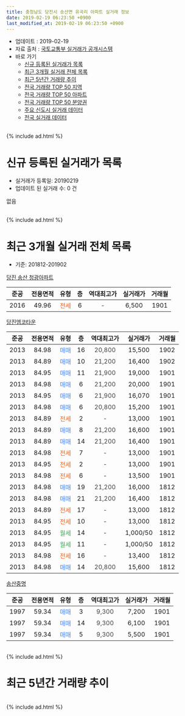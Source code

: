 ```yaml
---
title: 충청남도 당진시 송산면 유곡리 아파트 실거래 정보
date: 2019-02-19 06:23:50 +0900
last_modified_at: 2019-02-19 06:23:50 +0900
---
```


* 업데이트 : 2019-02-19
* 자료 출처 : [국토교통부 실거래가 공개시스템](http://rt.molit.go.kr)
* 바로 가기
    * [신규 등록된 실거래가 목록](#신규-등록된-실거래가-목록)
    * [최근 3개월 실거래 전체 목록](#최근-3개월-실거래-전체-목록)
    * [최근 5년간 거래량 추이](#최근-5년간-거래량-추이)
    * [전국 거래량 TOP 50 지역](https://ayogom.github.io/apt-trade-info/최근-3개월-전국에서-가장-거래가-많이-발생한-지역)
    * [전국 거래량 TOP 50 아파트](https://ayogom.github.io/apt-trade-info/최근-3개월-전국에서-가장-거래가-많이-발생한-아파트)
    * [전국 거래량 TOP 50 분양권](https://ayogom.github.io/apt-trade-info/최근-3개월-전국에서-가장-거래가-많이-발생한-분양권)
    * [주요 신도시 실거래 데이터](https://ayogom.github.io/apt-trade-info/주요-신도시)
    * [전국 실거래 데이터](https://ayogom.github.io/apt-trade-info/전국)
<br>
{% include ad.html %}
<br>

# 신규 등록된 실거래가 목록
* 실거래가 등록일: 20190219
* 업데이트 된 실거래 수: 0 건

없음

<br>
{% include ad.html %}
<br>

# 최근 3개월 실거래 전체 목록
* 기준: 201812-201902


[당진 송산 청광아파트](https://search.naver.com/search.naver?query=%EC%B6%A9%EC%B2%AD%EB%82%A8%EB%8F%84+%EB%8B%B9%EC%A7%84%EC%8B%9C+%EC%86%A1%EC%82%B0%EB%A9%B4+%EC%9C%A0%EA%B3%A1%EB%A6%AC+%EB%8B%B9%EC%A7%84+%EC%86%A1%EC%82%B0+%EC%B2%AD%EA%B4%91%EC%95%84%ED%8C%8C%ED%8A%B8)

|준공|전용면적|유형|층|역대최고가|실거래가|거래월|
|:---:|:---:|:---:|:---:|:---:|:---:|:---:|
|2016|49.96|<span style="color:#ff5a00">전세</span>|6|<span style="color:#444444">-</span>|6,500|1901|

[당진엠코타운](https://search.naver.com/search.naver?query=%EC%B6%A9%EC%B2%AD%EB%82%A8%EB%8F%84+%EB%8B%B9%EC%A7%84%EC%8B%9C+%EC%86%A1%EC%82%B0%EB%A9%B4+%EC%9C%A0%EA%B3%A1%EB%A6%AC+%EB%8B%B9%EC%A7%84%EC%97%A0%EC%BD%94%ED%83%80%EC%9A%B4)

|준공|전용면적|유형|층|역대최고가|실거래가|거래월|
|:---:|:---:|:---:|:---:|:---:|:---:|:---:|
|2013|84.98|<span style="color:#4285f3">매매</span>|16|<span style="color:#444444">20,800</span>|15,500|1902|
|2013|84.89|<span style="color:#4285f3">매매</span>|10|<span style="color:#444444">21,200</span>|16,400|1902|
|2013|84.95|<span style="color:#4285f3">매매</span>|11|<span style="color:#444444">21,900</span>|19,000|1901|
|2013|84.98|<span style="color:#4285f3">매매</span>|6|<span style="color:#444444">21,200</span>|20,000|1901|
|2013|84.95|<span style="color:#4285f3">매매</span>|6|<span style="color:#444444">21,900</span>|16,070|1901|
|2013|84.98|<span style="color:#4285f3">매매</span>|6|<span style="color:#444444">20,800</span>|15,200|1901|
|2013|84.89|<span style="color:#ff5a00">전세</span>|2|<span style="color:#444444">-</span>|13,000|1901|
|2013|84.89|<span style="color:#4285f3">매매</span>|8|<span style="color:#444444">21,200</span>|16,600|1901|
|2013|84.89|<span style="color:#4285f3">매매</span>|14|<span style="color:#444444">21,200</span>|16,400|1901|
|2013|84.98|<span style="color:#ff5a00">전세</span>|7|<span style="color:#444444">-</span>|13,000|1901|
|2013|84.95|<span style="color:#ff5a00">전세</span>|2|<span style="color:#444444">-</span>|13,000|1901|
|2013|84.98|<span style="color:#ff5a00">전세</span>|6|<span style="color:#444444">-</span>|13,500|1901|
|2013|84.98|<span style="color:#4285f3">매매</span>|19|<span style="color:#444444">21,200</span>|16,000|1812|
|2013|84.98|<span style="color:#4285f3">매매</span>|21|<span style="color:#444444">21,200</span>|16,400|1812|
|2013|84.89|<span style="color:#ff5a00">전세</span>|17|<span style="color:#444444">-</span>|13,000|1812|
|2013|84.95|<span style="color:#ff5a00">전세</span>|10|<span style="color:#444444">-</span>|13,000|1812|
|2013|84.95|<span style="color:#34a853">월세</span>|14|<span style="color:#444444">-</span>|1,000/50|1812|
|2013|84.95|<span style="color:#34a853">월세</span>|11|<span style="color:#444444">-</span>|1,000/50|1812|
|2013|84.98|<span style="color:#ff5a00">전세</span>|16|<span style="color:#444444">-</span>|13,400|1812|
|2013|84.98|<span style="color:#4285f3">매매</span>|14|<span style="color:#444444">20,800</span>|15,600|1812|

[송산중명](https://search.naver.com/search.naver?query=%EC%B6%A9%EC%B2%AD%EB%82%A8%EB%8F%84+%EB%8B%B9%EC%A7%84%EC%8B%9C+%EC%86%A1%EC%82%B0%EB%A9%B4+%EC%9C%A0%EA%B3%A1%EB%A6%AC+%EC%86%A1%EC%82%B0%EC%A4%91%EB%AA%85)

|준공|전용면적|유형|층|역대최고가|실거래가|거래월|
|:---:|:---:|:---:|:---:|:---:|:---:|:---:|
|1997|59.34|<span style="color:#4285f3">매매</span>|3|<span style="color:#444444">9,300</span>|7,200|1901|
|1997|59.34|<span style="color:#4285f3">매매</span>|14|<span style="color:#444444">9,300</span>|6,100|1901|
|1997|59.34|<span style="color:#4285f3">매매</span>|5|<span style="color:#444444">9,300</span>|5,500|1901|


<br>
{% include ad.html %}
<br>

# 최근 5년간 거래량 추이


<div style="width:100%;">
    <canvas id="deal_progress" height="200"></canvas>
</div>

<script>
new Chart(document.getElementById("deal_progress"), {
    type: 'line',
    data: {
        labels: ['201402','201403','201404','201405','201406','201407','201408','201409','201410','201411','201412','201501','201502','201503','201504','201505','201506','201507','201508','201509','201510','201511','201512','201601','201602','201603','201604','201605','201606','201607','201608','201609','201610','201611','201612','201701','201702','201703','201704','201705','201706','201707','201708','201709','201710','201711','201712','201801','201802','201803','201804','201805','201806','201807','201808','201809','201810','201811','201812','201901','201902'],
        datasets: [{
            label: '매매',
            pointRadius: 1,
            data: [21, 34, 28, 15, 15, 7, 9, 10, 6, 4, 7, 2, 6, 5, 8, 4, 5, 14, 13, 15, 12, 7, 7, 7, 7, 6, 6, 6, 2, 0, 6, 6, 10, 10, 5, 2, 4, 9, 3, 9, 3, 4, 5, 11, 3, 12, 9, 1, 8, 12, 2, 4, 3, 17, 2, 2, 3, 4, 3, 9, 2],
            borderColor: "rgba(255, 201, 14, 1)",
            backgroundColor: "rgba(255, 201, 14, 0.5)",
            fill: false,
            lineTension: 0
        },{
            label: '전월세',
            pointRadius: 1,
            data: [15, 18, 10, 9, 6, 11, 4, 6, 2, 1, 6, 5, 2, 4, 6, 4, 10, 14, 9, 9, 4, 7, 6, 7, 12, 5, 2, 7, 5, 7, 8, 4, 6, 10, 8, 7, 7, 21, 14, 10, 9, 14, 9, 7, 4, 8, 9, 8, 4, 19, 11, 5, 11, 8, 6, 10, 8, 8, 5, 5, 0],
            borderColor: "rgba(0, 141, 185, 1)",
            backgroundColor: "rgba(0, 141, 185, 0.5)",
            fill: false,
            lineTension: 0
        }
        ]
    },
    options: {
        responsive: true,
        title: {
            display: false
        },
        tooltips: {
            mode: 'index',
            intersect: false
        },
        hover: {
            mode: 'nearest',
            intersect: true
        },
        scales: {
            xAxes: [{
                display: true,
                scaleLabel: {
                    display: true,
                    labelString: '년/월'
                }
            }],
            yAxes: [{
                display: true,
                ticks: {
                    suggestedMin: 0,
                },
                scaleLabel: {
                    display: true,
                    labelString: '실거래 수'
                }
            }]
        }
    }
});

</script>


<br>
{% include ad.html %}
<br>

